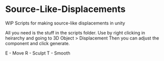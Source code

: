 # Source-Like-Displacements
WIP Scripts for making source-like displacements in unity

All you need is the stuff in the scripts folder.
Use by right clicking in heirarchy and going to 3D Object > Displacement
Then you can adjust the component and click generate.

E - Move
R - Sculpt
T - Smooth
